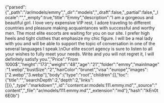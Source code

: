 {"parsed":{"_path":"/ar/models/emmy","_dir":"models","_draft":false,"_partial":false,"_locale":"","_empty":true,"title":"Emmy","description":"I am a gorgeous and beautiful girl. I love very expensive VIP rest, I adore traveling to different countries and pleasure making acquaintances with successful and worthy men. The most elite escorts are waiting for you on our site. I prefer high heels and tight clothes that emphasize my chic figure. I will be a real lady with you and will be able to support the topic of conversation in one of the several languages I speak.\nOur elite escort agency is sure to listen to all your wishes to fully meet your needs. Write and you will not regret it, I will definitely satisfy you.","Price":"From 1000$","height":"173","weight":"48","age":"21","folder":"emmy","mainImage":"1.webp","bustSize":"2","hairColor":"brunet","visa":"europe","images":["2.webp","3.webp"],"body":{"type":"root","children":[],"toc":{"title":"","searchDepth":2,"depth":2,"links":[]}},"_type":"markdown","_id":"content:ar:models:111.emmy.md","_source":"content","_file":"ar/models/111.emmy.md","_extension":"md"},"hash":"lkEn0t6E0b"}